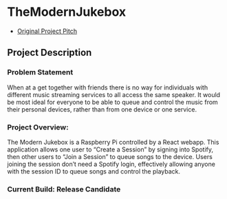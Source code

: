 # TheModernJukebox

- [Original Project Pitch](https://drive.google.com/file/d/1aa3IiDKp-Ap4I-m9czUQ7GLiG4GO3_Lz/view)

## Project Description
### Problem Statement
When at a get together with friends there is no way for individuals with different music streaming services to all access the same speaker. It would be most ideal for everyone to be able to queue and control the music from their personal devices, rather than from one device or one service.

### Project Overview: 
The Modern Jukebox is a Raspberry Pi controlled by a React webapp. This application allows one user to “Create a Session” by signing into Spotify, then other users to “Join a Session” to queue songs to the device. Users joining the session don’t need a Spotify login, effectively allowing anyone with the session ID to queue songs and control the playback. 

### Current Build: Release Candidate
